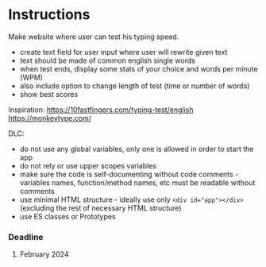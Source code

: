 # Instructions

Make website where user can test his typing speed.

- create text field for user input where user will rewrite given text
- text should be made of common english single words
- when test ends, display some stats of your choice and words per minute (WPM)
- also include option to change length of test (time or number of words)
- show best scores

Inspiration:
https://10fastfingers.com/typing-test/english
https://monkeytype.com/

DLC:

- do not use any global variables, only one is allowed in order to start the app
- do not rely or use upper scopes variables
- make sure the code is self-documenting without code comments - variables names, function/method names, etc must be readable without comments
- use minimal HTML structure - ideally use only `<div id="app"></div>` (excluding the rest of necessary HTML structure)
- use ES classes or Prototypes

### Deadline

1. February 2024

